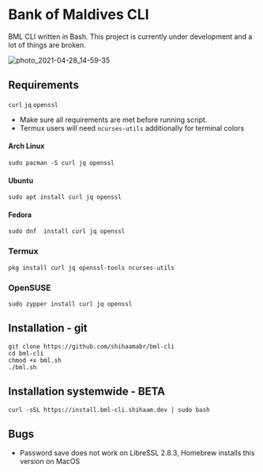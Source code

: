 # Bank of Maldives CLI
BML CLI written in Bash. This project is currently under development and a lot of things are broken.

![photo_2021-04-28_14-59-35](https://user-images.githubusercontent.com/18140039/116385581-5c948300-a832-11eb-899b-9133501a4ae7.jpg)
    
## Requirements
`curl` `jq` `openssl`
- Make sure all requirements are met before running script.
- Termux users will need `ncurses-utils` additionally for terminal colors

#### Arch Linux
`sudo pacman -S curl jq openssl`

#### Ubuntu
`sudo apt install curl jq openssl`

#### Fedora
`sudo dnf  install curl jq openssl`

### Termux
`pkg install curl jq openssl-tools ncurses-utils`

### OpenSUSE
`sudo zypper install curl jq openssl`

## Installation - git
```
git clone https://github.com/shihaamabr/bml-cli
cd bml-cli
chmod +x bml.sh
./bml.sh
```
## Installation systemwide - BETA
`curl -sSL https://install.bml-cli.shihaam.dev | sudo bash`



## Bugs
- Password save does not work on LibreSSL 2.8.3, Homebrew installs this version on MacOS
